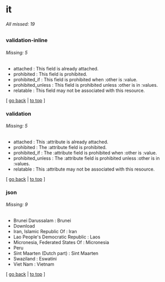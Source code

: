 # it

###### All missed: 19


### validation-inline

###### Missing: 5

* attached : This field is already attached.
* prohibited : This field is prohibited.
* prohibited_if : This field is prohibited when :other is :value.
* prohibited_unless : This field is prohibited unless :other is in :values.
* relatable : This field may not be associated with this resource.


[ [go back](../TODO.md) | [to top](#) ]

### validation

###### Missing: 5

* attached : This :attribute is already attached.
* prohibited : The :attribute field is prohibited.
* prohibited_if : The :attribute field is prohibited when :other is :value.
* prohibited_unless : The :attribute field is prohibited unless :other is in :values.
* relatable : This :attribute may not be associated with this resource.


[ [go back](../TODO.md) | [to top](#) ]

### json

###### Missing: 9

* Brunei Darussalam : Brunei
* Download
* Iran, Islamic Republic Of : Iran
* Lao People's Democratic Republic : Laos
* Micronesia, Federated States Of : Micronesia
* Peru
* Sint Maarten (Dutch part) : Sint Maarten
* Swaziland : Eswatini
* Viet Nam : Vietnam


[ [go back](../TODO.md) | [to top](#) ]

